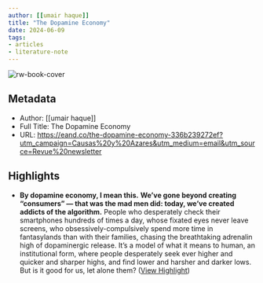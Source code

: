 ```yaml
---
author: [[umair haque]]
title: "The Dopamine Economy"
date: 2024-06-09
tags: 
- articles
- literature-note
---
```

![rw-book-cover](https://miro.medium.com/v2/resize:fit:1050/1*sum3tjf13I8Di_Nxdpp4pw.jpeg)

## Metadata
- Author: [[umair haque]]
- Full Title: The Dopamine Economy
- URL: https://eand.co/the-dopamine-economy-336b239272ef?utm_campaign=Causas%20y%20Azares&utm_medium=email&utm_source=Revue%20newsletter

## Highlights
- **By dopamine economy, I mean this.** **We’ve gone beyond creating “consumers” — that was the mad men did: today, we’ve created addicts of the algorithm.** People who desperately check their smartphones hundreds of times a day, whose fixated eyes never leave screens, who obsessively-compulsively spend more time in fantasylands than with their families, chasing the breathtaking adrenalin high of dopaminergic release. It’s a model of what it means to human, an institutional form, where people desperately seek ever higher and quicker and sharper highs, and find lower and harsher and darker lows. But is it good for us, let alone them? ([View Highlight](https://read.readwise.io/read/01hzygg5dqxhmyab46ymj81rb8))
